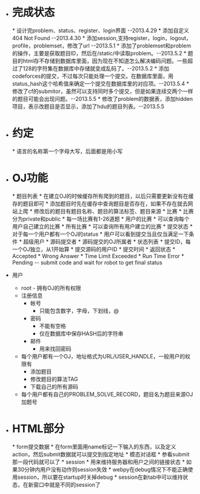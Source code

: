 * <h1>完成状态</h1>
	* 设计完problem、status、register、login界面 --2013.4.29
	* 添加自定义404 Not Found --2013.4.30
	* 添加session,支持register，login，logout，profile，problemset，修改了url --2013.5.1
	* 添加了problemset和problem的操作，主要是获取题目ID，然后在/static/中读取problem。--2013.5.2
	* 题目的html存不存储到数据库里面，因为现在不知道怎么解决编码问题。一些超过了128的字符集在数据库中存储就变成乱码了。--2013.5.2
	* 添加codeforces的提交，不过每次只能处理一个提交。在数据库里面，用status_hash这个哈希值来确定一个提交在数据库里的对应项。--2013.5.4
	* 修改了cf的submitor，虽然可以支持同时多个提交，但是如果连续交两个一样的题目可能会出现问题。--2013.5.5
	* 修改了problem的数据表，添加hidden项目，表示改题目是否显示，添加了hdu的题目列表。--2013.5.5

* <h1> 约定 </h1>
	* 语言的名称第一个字母大写，后面都是用小写

* <h1>OJ功能</h1>
	* 题目列表
		* 在建立OJ的时候缓存所有爬到的题目，以后只需要更新没有在缓存的题目即可
		* 添加题目时先在缓存中查询题目是否存在，如果不存在就去网站上爬
		* 修改后的题目有题目名称、题目的算法标签、题目来源
	* 比赛 
		* 比赛分为private和public
		* 每一场比赛有1-26道题 
	* 用户的比赛  
		* 可以查询每个用户自己建立的比赛
	* 所有比赛 
		* 可以查询所有用户建立的比赛
	* 提交状态
		* 对于每一个用户都有一个OJ的status
		* 用户可以看到提交当且仅当满足一下条件
			* 超级用户 
			* 源码提交者
			* 源码提交的OJ所属者
		* 状态列表 
			* 提交ID，每一个OJ独立，从1开始算
			* 提交源码的用户ID
			* 提交时间
			* 返回状态 
				* Accepted
				* Wrong Answer
				* Time Limit Exceeded
				* Run Time Error
				* Pending -- submit code and wait for robot to get final status

* 用户 
	* root - 拥有OJ的所有权限
	* 注册信息
		* 帐号 
			* 只能包含数字，字母，下划线，@
		* 密码
			* 不能有空格
			* 仅在数据库中保存HASH后的字符串
		* 邮件
			* 用来找回密码
	* 每个用户都有一个OJ，地址格式为URL/USER_HANDLE，一般用户的权限有
		* 添加题目
		* 修改题目的算法TAG
		* 下载自己的所有源码
	* 每个用户都有自己的PROBLEM_SOLVE_RECORD，题目名为题目来源OJ加题号


* <h1>HTML部分</h1>
	* form提交数据
		* 在form里面用name标记一下输入的东西，以及定义action，然后submit数据就可以提交到指定地址
	* 模态对话框
		* 参看submit那一段代码就可以了
	* session
		* 用来维持服务器和用户之间的链接状态
		* 如果30分钟内用户没有动作则session失效
		* webpy在debug情况下不能正确使用session，所以要在startup时关掉debug
		* session在新tab中可以维持状态，在新窗口中就是不同的session了
